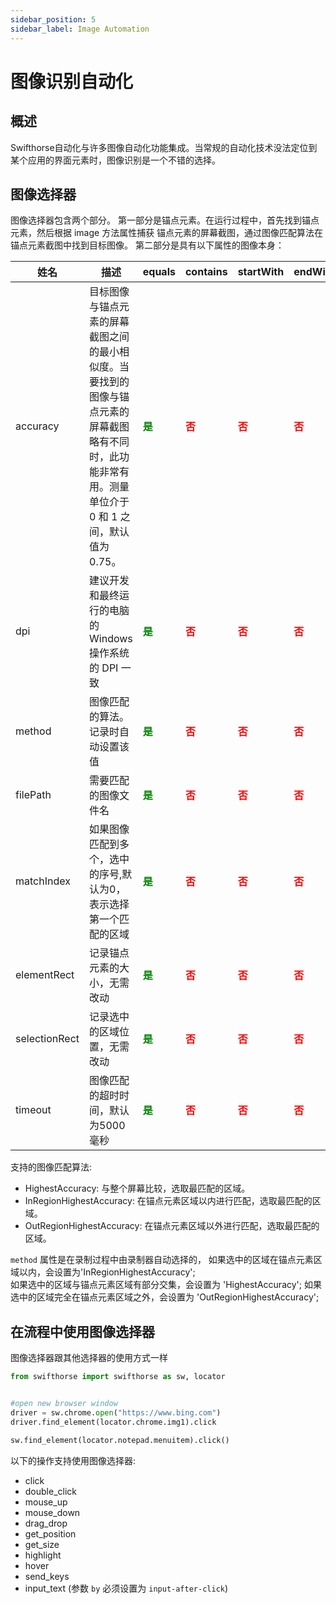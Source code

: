 ```yaml
---
sidebar_position: 5
sidebar_label: Image Automation
---
```

# 图像识别自动化

## 概述
Swifthorse自动化与许多图像自动化功能集成。当常规的自动化技术没法定位到某个应用的界面元素时，图像识别是一个不错的选择。

## 图像选择器

图像选择器包含两个部分。 
第一部分是锚点元素。在运行过程中，首先找到锚点元素，然后根据 image 方法属性捕获 锚点元素的屏幕截图，通过图像匹配算法在锚点元素截图中找到目标图像。
第二部分是具有以下属性的图像本身：  

|姓名 |描述 | equals | contains |startWith |endWith |
|----------- |----------- |----------- |----------- |----------- |----------- |
|accuracy |目标图像与锚点元素的屏幕截图之间的最小相似度。当要找到的图像与锚点元素的屏幕截图略有不同时，此功能非常有用。测量单位介于 0 和 1 之间，默认值为 0.75。|<font color="Green"><B>是</B></font> |<font color="Red"><B>否</B></font>|<font color="Red"><B>否</B></font>|<font color="Red"><B>否</B></font>|
|dpi | 建议开发和最终运行的电脑的 Windows 操作系统的 DPI 一致 |<font color="Green"><B>是</B></font> |<font color="Red"><B>否</B></font>|<font color="Red"><B>否</B></font>|<font color="Red"><B>否</B></font>|
|method	 |图像匹配的算法。记录时自动设置该值 |<font color="Green"><B>是</B></font> |<font color="Red"><B>否</B></font> |<font color="Red"><B>否</B>|<font color="Red"><B>否</B>|
| filePath | 需要匹配的图像文件名 |<font color="Green"><B>是</B></font>   |<font color="Red"><B>否</B></font>|<font color="Red"><B>否</B></font>|<font color="Red"><B>否</B></font>|
| matchIndex | 如果图像匹配到多个，选中的序号,默认为0，表示选择第一个匹配的区域 |<font color="Green"><B>是</B></font>   |<font color="Red"><B>否</B></font>|<font color="Red"><B>否</B></font>|<font color="Red"><B>否</B></font>|
| elementRect | 记录锚点元素的大小，无需改动 |<font color="Green"><B>是</B></font>   |<font color="Red"><B>否</B></font>|<font color="Red"><B>否</B></font>|<font color="Red"><B>否</B></font>|
| selectionRect | 记录选中的区域位置，无需改动 |<font color="Green"><B>是</B></font>   |<font color="Red"><B>否</B></font>|<font color="Red"><B>否</B></font>|<font color="Red"><B>否</B></font>|
| timeout |图像匹配的超时时间，默认为5000毫秒  |<font color="Green"><B>是</B></font>   |<font color="Red"><B>否</B></font>|<font color="Red"><B>否</B></font>|<font color="Red"><B>否</B></font>|

支持的图像匹配算法:
- HighestAccuracy: 与整个屏幕比较，选取最匹配的区域。
- InRegionHighestAccuracy: 在锚点元素区域以内进行匹配，选取最匹配的区域。
- OutRegionHighestAccuracy: 在锚点元素区域以外进行匹配，选取最匹配的区域。

`method` 属性是在录制过程中由录制器自动选择的，
如果选中的区域在锚点元素区域以内，会设置为'InRegionHighestAccuracy';  
如果选中的区域与锚点元素区域有部分交集，会设置为 'HighestAccuracy';
如果选中的区域完全在锚点元素区域之外，会设置为  'OutRegionHighestAccuracy';

## 在流程中使用图像选择器
图像选择器跟其他选择器的使用方式一样

```python
from swifthorse import swifthorse as sw, locator


#open new browser window
driver = sw.chrome.open("https://www.bing.com")
driver.find_element(locator.chrome.img1).click

sw.find_element(locator.notepad.menuitem).click()
```  

以下的操作支持使用图像选择器:
- click
- double_click
- mouse_up
- mouse_down
- drag_drop
- get_position
- get_size
- highlight
- hover
- send_keys
- input_text (参数 `by` 必须设置为 `input-after-click`)